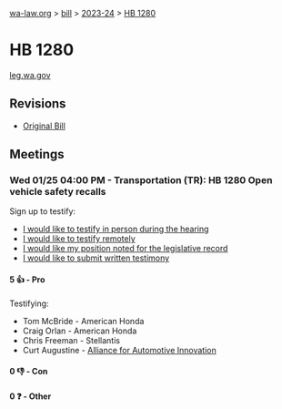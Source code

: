 [wa-law.org](/) > [bill](/bill/) > [2023-24](/bill/2023-24/) > [HB 1280](/bill/2023-24/hb/1280/)

# HB 1280
[leg.wa.gov](https://app.leg.wa.gov/billsummary?BillNumber=1280&Year=2023&Initiative=false)

## Revisions
* [Original Bill](1/)

## Meetings
### Wed 01/25 04:00 PM - Transportation (TR): HB 1280 Open vehicle safety recalls
Sign up to testify:
* [I would like to testify in person during the hearing](https://app.leg.wa.gov/csi/Testifier/Add?chamber=House&mId=30477&aId=149499&caId=20721&tId=1)
* [I would like to testify remotely](https://app.leg.wa.gov/csi/Testifier/Add?chamber=House&mId=30477&aId=149499&caId=20721&tId=2)
* [I would like my position noted for the legislative record](https://app.leg.wa.gov/csi/Testifier/Add?chamber=House&mId=30477&aId=149499&caId=20721&tId=3)
* [I would like to submit written testimony](https://app.leg.wa.gov/csi/Testifier/Add?chamber=House&mId=30477&aId=149499&caId=20721&tId=4)

#### 5 👍 - Pro
Testifying:
* Tom McBride - American Honda
* Craig Orlan - American Honda
* Chris Freeman - Stellantis
* Curt Augustine - [Alliance for Automotive Innovation](/org/alliance_for_automotive_innovation/)

#### 0 👎 - Con

#### 0 ❓ - Other
